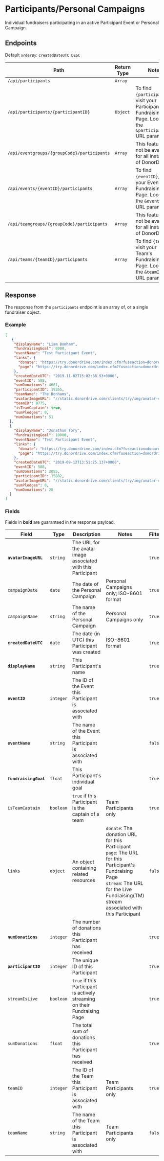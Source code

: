 # Participants/Personal Campaigns

Individual fundraisers participating in an active Participant Event or Personal Campaign.

## Endpoints

Default `orderBy`: `createdDateUTC DESC`

|Path|Return Type|Notes|
|---|---|---|
|`/api/participants`|`Array`||
|`/api/participants/{participantID}`|`Object`|To find `{participantID}`, visit your Participant's Fundraising Page. Look for the `&participantID=` URL parameter.|
|`/api/eventgroups/{groupCode}/participants`|`Array`|This feature may not be available for all instances of DonorDrive.|
|`/api/events/{eventID}/participants`|`Array`|To find `{eventID}`, visit your Event's Fundraising Page. Look for the `&eventID=` URL parameter.|
|`/api/teamgroups/{groupCode}/participants`|`Array`|This feature may not be available for all instances of DonorDrive.|
|`/api/teams/{teamID}/participants`|`Array`|To find `{teamID}`, visit your Team's Fundraising Page. Look for the `&teamID=` URL parameter.|

## Response

The response from the `participants` endpoint is an array of, or a single fundraiser object.

### Example

```json
[
   {
    "displayName": "Liam Bonham",
    "fundraisingGoal": 8000,
    "eventName": "Test Participant Event",
    "links": {
      "donate": "https://try.donordrive.com/index.cfm?fuseaction=donordrive.participant&participantID=19265#donate",
      "page": "https://try.donordrive.com/index.cfm?fuseaction=donordrive.participant&participantID=19265"
    },
    "createdDateUTC": "2019-11-02T15:02:38.93+0000",
    "eventID": 508,
    "sumDonations": 4661,
    "participantID": 19265,
    "teamName": "The Bonhams",
    "avatarImageURL": "//static.donordrive.com/clients/try/img/avatar-constituent-default.gif",
    "teamID": 8775,
    "isTeamCaptain": true,
    "sumPledges": 0,
    "numDonations": 51
  },
  {
    "displayName": "Jonathon Tory",
    "fundraisingGoal": 10000,
    "eventName": "Test Participant Event",
    "links": {
      "donate": "https://try.donordrive.com/index.cfm?fuseaction=donordrive.participant&participantID=15882#donate",
      "page": "https://try.donordrive.com/index.cfm?fuseaction=donordrive.participant&participantID=15882"
    },
    "createdDateUTC": "2019-09-12T13:51:25.137+0000",
    "eventID": 508,
    "sumDonations": 2085,
    "participantID": 15882,
    "avatarImageURL": "//static.donordrive.com/clients/try/img/avatar-constituent-default.gif",
    "sumPledges": 0,
    "numDonations": 28
  }
]
```

### Fields

Fields in **bold** are guaranteed in the response payload.

|Field|Type|Description|Notes|Filterable|
|---|---|---|---|---|
|**`avatarImageURL`**|`string`|The URL for the avatar image associated with this Participant||`true`|
|`campaignDate`|`date`|The date of the Personal Campaign|Personal Campaigns only; ISO-8601 format|`true`|
|`campaignName`|`string`|The name of the Personal Campaign|Personal Campaigns only|`true`|
|**`createdDateUTC`**|`date`|The date (in UTC) this Participant was created|ISO-8601 format|`true`|
|**`displayName`**|`string`|This Participant's name||`true`|
|**`eventID`**|`integer`|The ID of the Event this Participant is associated with||`true`|
|**`eventName`**|`string`|The name of the Event this Participant is associated with||`false`|
|**`fundraisingGoal`**|`float`|This Participant's individual goal||`true`|
|`isTeamCaptain`|`boolean`|`true` if this Participant is the captain of a team|Team Participants only|`true`|
|`links`|`object`|An object containing related resources|`donate`: The donation URL for this Participant<br />`page`: The URL for this Participant's Fundraising Page<br />`stream`: The URL for the Live Fundraising(TM) stream associated with this Participant|`false`|
|**`numDonations`**|`integer`|The number of donations this Participant has received||`true`|
|**`participantID`**|`integer`|The unique ID of this Participant||`true`|
|`streamIsLive`|`boolean`|`true` if this Participant is actively streaming on their Fundraising Page||`true`|
|`sumDonations`|`float`|The total sum of donations this Participant has received||`true`|
|`teamID`|`integer`|The ID of the Team this Participant is associated with|Team Participants only|`true`|
|`teamName`|`string`|The name of the Team this Participant is associated with|Team Participants only|`false`|